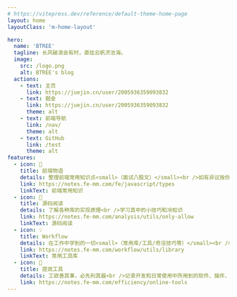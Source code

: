 ```yaml
---
# https://vitepress.dev/reference/default-theme-home-page
layout: home
layoutClass: 'm-home-layout'

hero:
  name: 'BTREE'
  tagline: 长风破浪会有时，直挂云帆济沧海。
  image:
    src: /logo.png
    alt: BTREE's blog
  actions:
    - text: 主页
      link: https://juejin.cn/user/2005936359093832
    - text: 掘金
      link: https://juejin.cn/user/2005936359093832
      theme: alt
    - text: 前端导航
      link: /nav/
      theme: alt
    - text: GitHub
      link: /test
      theme: alt
features:
  - icon: 📖
    title: 前端物语
    details: 整理前端常用知识点<small>（面试八股文）</small><br />如有异议按你的理解为主，不接受反驳
    link: https://notes.fe-mm.com/fe/javascript/types
    linkText: 前端常用知识
  - icon: 📘
    title: 源码阅读
    details: 了解各种库的实现原理<br />学习其中的小技巧和冷知识
    link: https://notes.fe-mm.com/analysis/utils/only-allow
    linkText: 源码阅读
  - icon: 💡
    title: Workflow
    details: 在工作中学到的一切<small>（常用库/工具/奇淫技巧等）</small><br />配合 CV 大法来更好的摸鱼
    link: https://notes.fe-mm.com/workflow/utils/library
    linkText: 常用工具库
  - icon: 🧰
    title: 提效工具
    details: 工欲善其事，必先利其器<br />记录开发和日常使用中所用到的软件、插件、扩展等
    link: https://notes.fe-mm.com/efficiency/online-tools
---
```


<style>
/*爱的魔力转圈圈*/
.m-home-layout .image-src:hover {
  transform: translate(-50%, -50%) rotate(666turn);
  transition: transform 59s 1s cubic-bezier(0.3, 0, 0.8, 1);
  filter: blur(5px); /* Adjust the blur radius as needed */
  background-color: rgba(255, 255, 255, 0.5); /* Optional: Add a semi-transparent background */
  backdrop-filter: blur(5px); /* Optional: Add a blur effect to the background */
}
.image-src {
  border-radius: 50%;
}

.m-home-layout .details small {
  opacity: 0.8;
}

.m-home-layout .bottom-small {
  display: block;
  margin-top: 2em;
  text-align: right;
}
</style>
